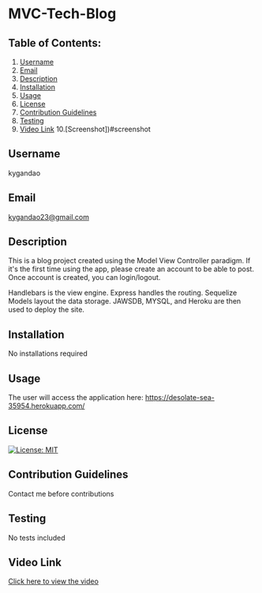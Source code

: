 # MVC-Tech-Blog

## Table of Contents:
  1. [Username](#username)
  2. [Email](#email)
  3. [Description](#description)
  4. [Installation](#installation)
  5. [Usage](#usage)
  6. [License](#license)
  7. [Contribution Guidelines](#contributing-guidelines)
  8. [Testing](#testing)
  9. [Video Link](#video-link)
  10.[Screenshot])#screenshot

## Username
kygandao

## Email
kygandao23@gmail.com

## Description
This is a blog project created using the Model View Controller paradigm.
If it's the first time using the app, please create an account to be able to post.
Once account is created, you can login/logout.

Handlebars is the view engine.
Express handles the routing.
Sequelize Models layout the data storage.
JAWSDB, MYSQL, and Heroku are then used to deploy the site.

## Installation
No installations required

## Usage
The user will access the application here: https://desolate-sea-35954.herokuapp.com/

## License
[![License: MIT](https://img.shields.io/badge/License-MIT-yellow.svg)](https://opensource.org/licenses/MIT)

## Contribution Guidelines
Contact me before contributions

## Testing
No tests included

## Video Link
[Click here to view the video]()
